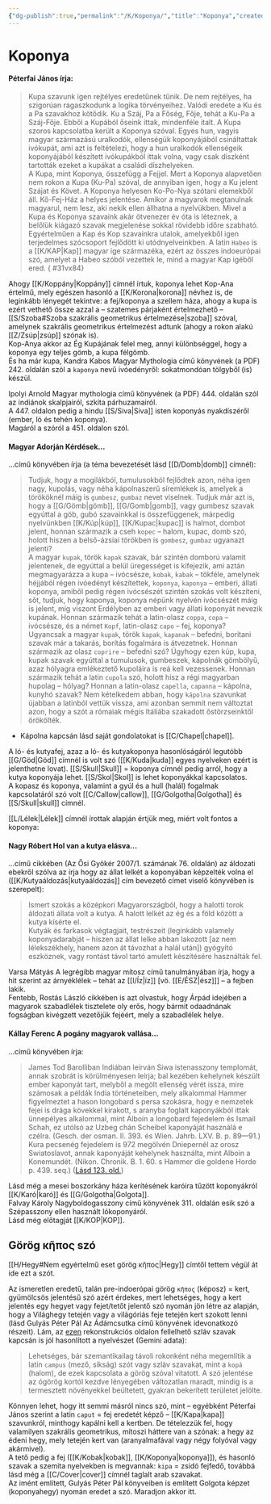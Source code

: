 ```yaml
---
{"dg-publish":true,"permalink":"/K/Koponya/","title":"Koponya","created":"2023-11-05T03:00","updated":"2025-07-12T00:31"}
---
```



# Koponya

#### Péterfai János írja:

> Kupa szavunk igen rejtélyes eredetűnek tűnik. De nem rejtélyes, ha szigorúan ragaszkodunk a logika törvényeihez. Valódi eredete a Ku és a Pa szavakhoz kötődik. Ku a Száj, Pa a Főség, Fője, tehát a Ku-Pa a Száj-Fője. Ebből a Kupából őseink ittak, mindenféle italt. A Kupa szoros kapcsolatba került a Koponya szóval. Egyes hun, vagyis magyar származású uralkodók, ellenségük koponyájából csináltattak ivókupát, ami azt is feltételezi, hogy a hun uralkodók ellenségeik koponyájából készített ivókupákból ittak volna, vagy csak díszként tartották ezeket a kupákat a családi díszhelyeken.  
> A Kupa, mint Koponya, összefügg a Fejjel. Mert a Koponya alapvetően nem rokon a Kupa (Ku-Pa) szóval, de annyiban igen, hogy a Ku jelent Szájat és Követ. A Koponya helyesen Ko-Po-Nya szótani elemekből áll. Kő-Fej-Ház a helyes jelentése. Amikor a magyarok megtanulnak magyarul, nem lesz, aki nekik ellen állhatna a nyelvükben. Mivel a Kupa és Koponya szavaink akár ötvenezer év óta is léteznek, a belőlük kiágazó szavak megjelenése sokkal rövidebb időre szabható. Egyértelműen a Kap és Kop szavainkra utalok, amelyekből igen terjedelmes szócsoport fejlődött ki utódnyelveinkben. A latin `Habeo` is a [[K/KAP\|Kap]] magyar ige származéka, ezért az összes indoeurópai szó, amelyet a Habeo szóból vezettek le, mind a magyar Kap igéből ered.  { #31vx84}


Ahogy [[K/Koppány\|Koppány]] címnél írtuk, koponya lehet Kop-Ana értelmű, mely egészen hasonló a [[K/Korona\|korona]] névhez is, de leginkább lényegét tekintve: a fej/koponya a szellem háza, ahogy a kupa is ezért vethető össze azzal a – szatemes párjaként értelmezhető – [[S/Szoba#Szoba szakrális geometrikus értelmezése\|szoba]] szóval, amelynek szakrális geometrikus értelmezést adtunk (ahogy a rokon alakú [[Z/Zsúp\|zsúp]] szónak is).  
Kop-Anya akkor az Ég Kupájának felel meg, annyi különbséggel, hogy a koponya egy teljes gömb, a kupa félgömb.  
És ha már kupa, Kandra Kabos Magyar Mythologia című könyvének (a PDF) 242. oldalán szól a `kaponya` nevű ivóedényről: sokatmondóan tölgyből (is) készül.  

Ipolyi Arnold Magyar mythologia című könyvének (a PDF) 444. oldalán szól az indiánok skalpjairól, szkíta párhuzamairól.  
A 447. oldalon pedig a hindu [[S/Siva\|Siva]] isten koponyás nyakdíszéről (ember, ló és tehén koponya).  
Magáról a szóról a 451. oldalon szól.  

#### Magyar Adorján Kérdések...  

...című könyvében írja (a téma bevezetését lásd [[D/Domb\|domb]] címnél):  
> Tudjuk, hogy a mogilákból, tumulusokból fejlődtek azon, néha igen nagy, kupolás, vagy néha kápolnaszerű síremlékek is, amelyek a törököknél máig is `gumbesz`, `gumbaz` nevet viselnek. Tudjuk már azt is, hogy a [[G/Gömb\|gömb]], [[G/Gomb\|gomb]], vagy gumbesz szavak egyúttal a göb, gubó szavainkkal is összefüggenek, márpedig nyelvünkben [[K/Kúp\|kúp]], [[K/Kupac\|kupac]] is halmot, dombot jelent, honnan származik a cseh `kopec` – halom, kupac, domb szó, holott hiszen a belső-ázsiai törökben is `gombesz`, `gumbaz` ugyanazt jelenti?  
> A magyar `kupak`, török `kapak` szavak, bár szintén domború valamit jelentenek, de egyúttal a belül üregességet is kifejezik, ami aztán megmagyarázza a kupa – ivócsésze, `kobak`, `kabak` – tökféle, amelynek héjjából régen ivóedényt készítettek, `koponya`, `kaponya` – emberi, állati koponya, amiből pedig régen ivócsészét szintén szokás volt készíteni, sőt, tudjuk, hogy kaponya, koponya népünk nyelvén ivócsészét máig is jelent, míg viszont Erdélyben az emberi vagy állati koponyát nevezik kupának. Honnan származik tehát a latin-olasz `coppa`, `copa` – ivócsésze, és a német `Kopf`, latin-olasz `capo` – fej, koponya? Ugyancsak a magyar `kupak`, török `kapak`, `kapanak` – befedni, borítani szavak már a takarás, borítás fogalmára is átvezetnek. Honnan származik az olasz `coprire` – befedni szó? Úgyhogy ezen kúp, kupa, kupak szavak egyúttal a tumulusok, gumbeszek, kápolnák gömbölyű, azaz hólyagra emlékeztető kupoláira is reá kell vezessenek. Honnan származik tehát a latin `cupola` szó, holott hisz a régi magyarban hupolag – hólyag? Honnan a latin-olasz `capella`, `capanna` – kápolna, kunyhó szavak? Nem kételkedem abban, hogy `kápolna` szavunkat újabban a latinból vettük vissza, ami azonban semmit nem változtat azon, hogy a szót a rómaiak mégis Itáliába szakadott őstörzseinktől örökölték.  
- Kápolna kapcsán lásd saját gondolatokat is [[C/Chapel\|chapel]].

A ló- és kutyafej, azaz a ló- és kutyakoponya hasonlóságáról legutóbb [[G/Göd\|Göd]] címnél is volt szó ([[K/Kuda\|kuda]] egyes nyelveken ezért is jelenthetne lovat). [[S/Skull\|Skull]] = koponya címnél pedig arról, hogy a kutya koponyája lehet. [[S/Skol\|Skol]] is lehet koponyákkal kapcsolatos.  
A kopasz és koponya, valamint a gyúl és a hull (halál) fogalmak kapcsolatáról szó volt [[C/Callow\|callow]], [[G/Golgotha\|Golgotha]] és [[S/Skull\|skull]] címnél.  

[[L/Lélek\|Lélek]] címnél írottak alapján értjük meg, miért volt fontos a koponya:  

#### Nagy Róbert Hol van a kutya elásva...  

...című cikkében (Az Ősi Gyökér 2007/1. számának 76. oldalán) az áldozati ebekről szólva az írja hogy az állat lelkét a koponyában képzelték volna el ([[K/Kutyaáldozás\|kutyaáldozás]] cím bevezető címet viselő könyvében is szerepelt):  
> Ismert szokás a középkori Magyarországból, hogy a halotti torok áldozati állata volt a kutya. A halott lelkét az ég és a föld között a kutya kísérte el.  
> Kutyák és farkasok végtagjait, testrészeit (leginkább valamely koponyadarabját – hiszen az állat lelke abban lakozott \[az nem lélekszékhely, hanem azon át távozhat a halál után\]) gyógyító eszköznek, vagy rontást távol tartó amulett készítésére használták fel.  

Varsa Mátyás A legrégibb magyar mítosz című tanulmányában írja, hogy a hit szerint az árnyéklélek – tehát az [[I/Íz\|íz]] \[vö. [[E/ÉSZ\|ész]]\] – a fejben lakik.  
Fentebb, Rostás László cikkében is azt olvastuk, hogy Árpád idejében a magyarok szabadlélek tisztelete oly erős, hogy bármit odaadnának fogságban kivégzett vezetőjük fejéért, mely a szabadlélek helye.  

#### Kállay Ferenc A pogány magyarok vallása...  

...című könyvében írja:  
> James Tod Barolliban Indiában leírván Siwa istenasszony templomát, annak szobrát is körülményesen leírja; bal kezében kehelynek készült ember kaponyát tart, melyből a megölt ellenség vérét issza, mire számosak a példák India történeteiben, mely alkalommal Hammer figyelmeztet a hason longobard s persa szokásra, hogy e nemzetek fejei is drága kövekkel kirakott, s aranyba foglalt kaponyákból ittak ünnepélyes alkalommal, mint Alboin a longobard fejedelem és Ismail Schah, ez utólsó az Uzbeg chán Scheibel kaponyáját használá e czélra. (Gesch. der osman. II. 393. és Wien. Jahrb. LXV. B. p. 89—91.) Kura pecsenég fejedelem is 972 megölvén Dniepernél az orosz Swiatoslavot, annak kaponyáját kehelynek használta, mint Alboin a Konemundét. (Nikon. Chronik. B. 1. 60. s Hammer die goldene Horde p. 439. seq.) ([Lásd 123. old.](zotero://open-pdf/library/items/DFI47XPY?page=123&annotation=ZG7FDE5I))  

Lásd még a mesei boszorkány háza kerítésének karóira tűzött koponyákról [[K/Karó\|karó]] és [[G/Golgotha\|Golgota]].  
Falvay Károly Nagyboldogasszony című könyvének 311. oldalán esik szó a Szépasszony ellen használt lókoponyáról.  
Lásd még előtagját [[K/KOP\|KOP]].  

## Görög κῆπος szó

[[H/Hegy#Nem egyértelmű eset görög κῆπος\|Hegy]] címtől tettem végül át ide ezt a szót.  

Az ismeretlen eredetű, talán pre-indoerópai görög `κῆπος` (képosz) = kert, gyümölcsös jelentésű szó azért érdekes, mert lehetséges, hogy a kert jelentés egy hegyet vagy fejet/tetőt jelentő szó nyomán jön létre az alapján, hogy a Világhegy tetején vagy a világóriás feje tetején kert szokott lenni (lásd Gulyás Péter Pál Az Ádámcsutka című könyvének idevonatkozó részeit). Lám, az [ezen](https://en.wiktionary.org/wiki/Reconstruction:Proto-Slavic/kopa) rekonstrukciós oldalon fellelhető szláv szavak kapcsán is jól hasonlított a nyelvészet (Gemini adata):  
> Lehetséges, bár szemantikailag távoli rokonként néha megemlítik a latin `campus` (mező, síkság) szót vagy szláv szavakat, mint a `kopá` (halom), de ezek kapcsolata a görög szóval vitatott. A szó jelentése az ógörög kortól kezdve lényegében változatlan maradt, mindig is a termesztett növényekkel beültetett, gyakran bekerített területet jelölte.  

Könnyen lehet, hogy itt semmi másról nincs szó, mint – egyébként Péterfai János szerint a latin `caput` = fej eredetét képző – [[K/Kapa\|kapa]] szavunkról, minthogy kapálni kell a kertben. De tételezzük fel, hogy valamilyen szakrális geometrikus, mítoszi háttere van a szónak: a hegy az édeni hegy, mely tetején kert van (aranyalmafával vagy négy folyóval vagy akármivel).  
A tető pedig a fej ([[K/Kobak\|kobak]], [[K/Koponya\|koponya]]), és hasonló szavak a szemita nyelvekben is megvannak: `kipa` = zsidó fejfedő, továbbá lásd még a [[C/Cover\|cover]] címnél taglalt arab szavakat.  
Az imént említett, Gulyás Péter Pál könyveiben is említett Golgota képzet (koponyahegy) nyomán eredet a szó. Maradjon akkor itt.  